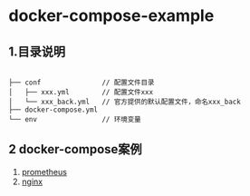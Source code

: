 # docker-compose-example

## 1.目录说明
```text

├── conf               // 配置文件目录
│   ├── xxx.yml        // 配置文件xxx
│   └── xxx_back.yml   // 官方提供的默认配置文件，命名xxx_back
├── docker-compose.yml
└── env                // 环境变量

```

## 2 docker-compose案例

1. [prometheus](./prometheus)
2. [nginx](./nginx)
